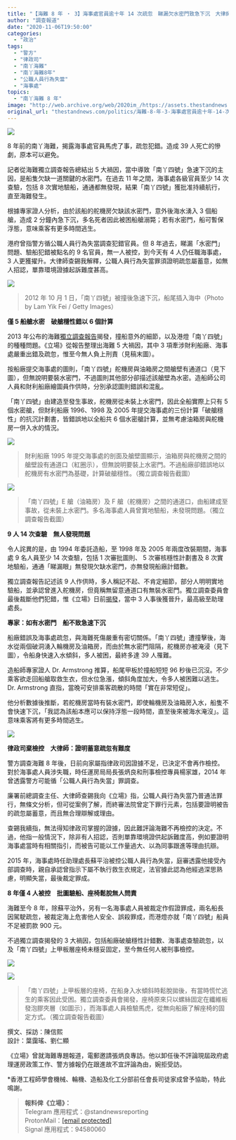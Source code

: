 ```yaml
---
title: "【海難 8 年 ‧ 3】海事處官員逾十年 14 次疏忽　睇漏欠水密門致急下沉　大律師：起訴難度高"
author: "調查報道"
date: "2020-11-06T19:50:00"
categories:
  - "政治"
tags:
  - "警方"
  - "律政司"
  - "南丫海難"
  - "南丫海難8年"
  - "公職人員行為失當"
  - "海事處"
topics:
  - "南丫海難 8 年"
image: "http://web.archive.org/web/2020im_/https://assets.thestandnews.com/media/photos/344_Fhn3U_9av90TW.png"
original_url: "thestandnews.com/politics/海難-8-年-3-海事處官員逾十年-14-次疏忽-睇漏欠水密門致急下沉-大律師-起訴難度高"
---
```

![](http://web.archive.org/web/2020im_/https://assets.thestandnews.com/media/photos/344_Fhn3U_9av90TW.png)

8 年前的南丫海難，揭露海事處官員馬虎了事，疏忽犯錯。造成 39 人死亡的慘劇，原本可以避免。

記者從海難獨立調查報告總結出 5 大禍因，當中導致「南丫四號」急速下沉的主因，是船隻欠缺一道關鍵的水密門。在過去 11 年之間，海事處各級官員至少 14 次查驗，包括 8 次實地驗船，通通都無發現，結果「南丫四號」獲批准持續航行，直至海難發生。

根據專家證人分析，由於該船的舵機房欠缺該水密門，意外後海水湧入 3 個船艙，造成 2 分鐘內急下沉，多名死者因此被困船艙溺斃；若有水密門，船可暫保浮態，意味乘客有更多時間逃生。

港府曾指警方循公職人員行為失當調查犯錯官員。但 8 年過去，睇漏「水密門」問題、驗船犯錯被點名的 9 名官員，無一人被控，到今天有 4 人仍任職海事處，3 人更獲擢升。大律師查錫我解釋，公職人員行為失當罪須證明疏忽屬蓄意，如無人招認，單靠環境證據起訴難度甚高。

![](http://web.archive.org/web/2020im_/https://assets.thestandnews.com/media/photos/GettyImages-153210141_fhW0t_3B0sIRf.jpg)
> 2012 年 10 月 1 日，「南丫四號」被撞後急速下沉，船尾插入海中（Photo by Lam Yik Fei / Getty Images）

**僅 5 船艙水密　破艙穩性錯以 6 個計算**

2013 年公布的海難[獨立調查報告](http://web.archive.org/web/20210929033856/https://www.gov.hk/tc/theme/coi-lamma/pdf/COI_Report.pdf)揭發，撞船意外的細節，以及港燈「南丫四號」的種種問題。《立場》從報告整理出海難 5 大禍因，其中 3 項牽涉財利船廠、海事處嚴重出錯及疏忽，惟至今無人負上刑責（見稿末圖）。

按船廠提交海事處的圖則，「南丫四號」舵機房與油箱房之間艙壁有通道口（見下圖），但無說明要裝水密門，不過圖則其他部分卻描述該艙壁為水密。造船師公司人員和財利船廠繪圖員作供時，分別承認圖則錯誤和混亂。

「南丫四號」由建造至發生事故，舵機房從未裝上水密門，因此全船實際上只有 5 個水密艙，但財利船廠 1996、1998 及 2005 年提交海事處的三份計算「破艙穩性」的抗沉計劃書，皆錯誤地以全船共 6 個水密艙計算，並無考慮油箱房與舵機房一併入水的情況。

![](http://web.archive.org/web/2020im_/https://assets.thestandnews.com/media/photos/capture1_bxqCb_XDWQ3wd.png)
> 財利船廠 1995 年提交海事處的剖面及艙壁圖顯示，油箱房與舵機房之間的艙壁設有通道口（紅圈示），但無說明要裝上水密門。不過船廠卻錯誤地以舵機房有水密門為基礎，計算破艙穩性。（獨立調查報告截圖）

![](http://web.archive.org/web/2020im_/https://assets.thestandnews.com/media/photos/WT20D_KDmbD_kY1DkfK.png)
> 「南丫四號」E 艙（油箱房）及 F 艙（舵機房）之間的通道口，由船建成至事故，從未裝上水密門。多名海事處人員曾實地驗船，未發現問題。（獨立調查報告截圖）

**9 人 14 次查驗　無人發現問題**

令人詫異的是，由 1994 年委託造船，至 1998 年及 2005 年兩度改裝期間，海事處 9 名人員至少 14 次查驗，包括 1 次審批圖則、 5 次審核穩性計劃書及 8 次實地驗船，通通「睇漏眼」無發現欠缺水密門，亦無發現船廠計錯數。

獨立調查報告記述該 9 人作供時，多人稱記不起、不肯定細節，部分人明明實地驗船，並承認曾進入舵機房，但竟稱無留意通道口有無裝水密門。獨立調查委員會最後裁斷他們犯錯，惟《立場》日前[揭發](../../politics/%E6%B5%B7%E9%9B%A3-8-%E5%B9%B4-2-%E6%B5%B7%E4%BA%8B%E8%99%95%E9%A9%97%E8%88%B9%E7%96%8F%E5%BF%BD%E7%84%A1%E4%BA%BA%E8%A2%AB%E6%8E%A7-3-%E7%8A%AF%E9%8C%AF%E5%AE%98%E5%93%A1%E7%85%A7%E5%8D%87%E8%81%B7-%E6%9C%80%E9%AB%98%E7%B4%9A%E8%87%B3%E5%8A%A9%E7%90%86%E8%99%95%E9%95%B7/)，當中 3 人事後獲晉升，最高級至助理處長。

**專家：如有水密門　船不致急速下沉**

船廠錯誤及海事處疏忽，與海難死傷嚴重有密切關係。「南丫四號」遭撞擊後，海水從兩個破洞湧入輪機房及油箱房，而由於無水密門阻隔，舵機房亦被淹浸（見下圖），令船身快速入水傾斜，多人被困，最終多達 39 人罹難。

造船師專家證人 Dr. Armstrong 推算，船尾甲板於撞船短短 96 秒後已沉沒。不少乘客欲走回船艙取救生衣，但水位急漲，傾斜角度加大，令多人被困難以逃生。Dr. Armstrong 直指，當晚可安排乘客疏散的時間「實在非常短促」。

他分析數據後推斷，若舵機房當時有裝水密門，即使輪機房及油箱房入水，船隻不會快速下沉，「我認為該船本應可以保持浮態一段時間，直至後來被海水淹沒」。這意味乘客將有更多時間逃生。

![](http://web.archive.org/web/2020im_/https://assets.thestandnews.com/media/photos/12333344_SQdDu_hsslivo.png)

**律政司棄檢控　大律師：證明蓄意疏忽有難度**　

警方調查海難 8 年後，日前向家屬指律政司因證據不足，已決定不會再作檢控。對於海事處人員涉失職，時任運房局局長張炳良和刑事檢控專員楊家雄，2014 年曾透露警方可能循「公職人員行為失當」罪調查。

廉署前總調查主任、大律師查錫我向《立場》指，公職人員行為失當乃普通法罪行，無條文分析，但可從案例了解，而終審法院曾定下罪行元素，包括要證明被告的疏忽屬蓄意，而且無合理辯解或理由。

查錫我續指，無法得知律政司掌握的證據，因此難評論海難不再檢控的決定。不過，他指一般情況下，除非有人招認，否則單靠環境證供起訴難度高，例如要證明海事處當時有相關指引，而被告可能以工作量過大、以為同事跟進等理由抗辯。

2015 年，海事處時任助理處長蘇平治被控公職人員行為失當，庭審透露他接受內部調查時，親自承認曾指示下屬不執行救生衣規定，法官據此認為他經過深思熟慮，明顯失當，最後裁定罪成。

**8 年僅 4 人被控　批圖驗船、座椅鬆脫無人問責**

海難至今 8 年，除蘇平治外，另有一名海事處人員被裁定作假證罪成，兩名船長因駕駛疏忽，被裁定海上危害他人安全、誤殺罪成，而港燈亦就「南丫四號」船員不足被罰款 900 元。

不過獨立調查揭發的 3 大禍因，包括船廠破艙穩性計錯數、海事處查驗疏忽，以及「南丫四號」上甲板層座椅未穩妥固定，至今無任何人被刑事檢控。

![](http://web.archive.org/web/2020im_/https://assets.thestandnews.com/media/photos/12333_hXOCY_CMIQot5.png)

![](http://web.archive.org/web/2020im_/https://assets.thestandnews.com/media/photos/seats_6bwS6_IgErQKw.png)
> 「南丫四號」上甲板層的座椅，在船身入水傾斜時鬆脫拋後，有當時慌忙逃生的乘客因此受困。獨立調查委員會揭發，座椅原來只以螺絲固定在纖維板發泡膠夾層（如圖示），而海事處人員檢驗馬虎，從無向船廠了解座椅的固定方式。（獨立調查報告截圖）

撰文、採訪：陳信熙  
設計：葉靄瑤、劉仁顯

《立場》曾就海難專題報道，電郵邀請張炳良專訪。他以卸任後不評論現屆政府處理運房政策工作、警方據報仍在跟進故不宜評論為由，婉拒受訪。

\*香港工程師學會機械、輪機、造船及化工分部前任會長司徒家成曾予協助，特此鳴謝。

> **報料俾《立場》：**  
> Telegram 應用程式：@standnewsreporting  
> ProtonMail：[\[email protected\]](/web/20210929033856/https://www.thestandnews.com/cdn-cgi/l/email-protection)  
> Signal 應用程式：94580060
